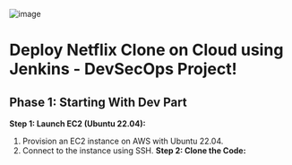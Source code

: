 ![image](https://github.com/user-attachments/assets/d0b738bb-5cd1-46b9-a6df-7e3665752057)
#

# **Deploy Netflix Clone on Cloud using Jenkins - DevSecOps Project!**
## **Phase 1: Starting With Dev Part**
**Step 1: Launch EC2 (Ubuntu 22.04):**
1) Provision an EC2 instance on AWS with Ubuntu 22.04.
2) Connect to the instance using SSH. 
**Step 2: Clone the Code:**
